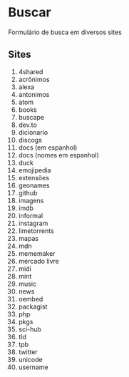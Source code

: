 # Buscar
Formulário de busca em diversos sites

## Sites
1. 4shared
1. acrônimos
1. alexa
1. antonimos
1. atom
1. books
1. buscape
1. dev.to
1. dicionario
1. discogs
1. docs (em espanhol)
1. docs (nomes em espanhol)
1. duck
1. emojipedia
1. extensões
1. geonames
1. github
1. imagens
1. imdb
1. informal
1. instagram
1. limetorrents
1. mapas
1. mdn
1. mememaker
1. mercado livre
1. midi
1. mint
1. music
1. news
1. oembed
1. packagist
1. php
1. pkgs
1. sci-hub
1. tld
1. tpb
1. twitter
1. unicode
1. username
